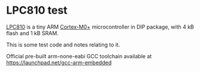 LPC810 test
===========

[LPC810] is a tiny ARM [Cortex-M0+] microcontroller in DIP package, with 4 kB flash and 1 kB SRAM.

This is some test code and notes relating to it.

Official pre-built arm-none-eabi GCC toolchain available at https://launchpad.net/gcc-arm-embedded


[LPC810]: http://www.nxp.com/products/microcontrollers/cortex_m0_m0/lpc800/LPC810M021FN8.html
[Cortex-M0+]: http://en.wikipedia.org/wiki/ARM_Cortex-M#Cortex-M0.2B
